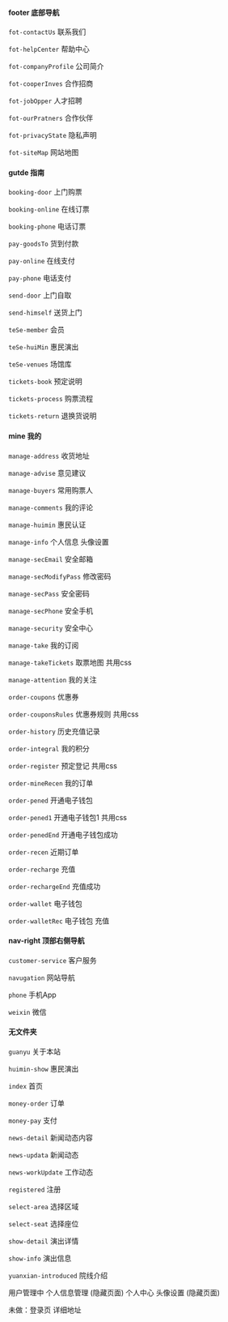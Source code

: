 #### footer 底部导航
`fot-contactUs`         联系我们

`fot-helpCenter`        帮助中心

`fot-companyProfile`    公司简介

`fot-cooperInves`       合作招商

`fot-jobOpper`          人才招聘

`fot-ourPratners`       合作伙伴

`fot-privacyState`      隐私声明

`fot-siteMap`           网站地图

#### gutde 指南
`booking-door`          上门购票

`booking-online`        在线订票

`booking-phone`         电话订票

`pay-goodsTo`           货到付款

`pay-online`            在线支付

`pay-phone`             电话支付

`send-door`             上门自取

`send-himself`          送货上门

`teSe-member`           会员

`teSe-huiMin`           惠民演出

`teSe-venues`           场馆库

`tickets-book`          预定说明

`tickets-process`       购票流程

`tickets-return`        退换货说明

#### mine 我的
`manage-address`        收货地址

`manage-advise`         意见建议

`manage-buyers`         常用购票人

`manage-comments`       我的评论

`manage-huimin`         惠民认证

`manage-info`           个人信息 头像设置

`manage-secEmail`       安全邮箱

`manage-secModifyPass`  修改密码

`manage-secPass`        安全密码

`manage-secPhone`       安全手机

`manage-security`       安全中心

`manage-take`           我的订阅

`manage-takeTickets`    取票地图    共用css

`manage-attention`      我的关注

`order-coupons`         优惠券

`order-couponsRules`    优惠券规则   共用css

`order-history`         历史充值记录

`order-integral`        我的积分

`order-register`        预定登记    共用css

`order-mineRecen`       我的订单

`order-pened`           开通电子钱包

`order-pened1`          开通电子钱包1  共用css

`order-penedEnd`        开通电子钱包成功

`order-recen`           近期订单

`order-recharge`        充值

`order-rechargeEnd`     充值成功

`order-wallet`          电子钱包

`order-walletRec`       电子钱包 充值


#### nav-right 顶部右侧导航
`customer-service`      客户服务

`navugation`            网站导航

`phone`                 手机App

`weixin`                微信

#### 无文件夹
`guanyu`                关于本站

`huimin-show`           惠民演出

`index`                 首页

`money-order`           订单

`money-pay`             支付

`news-detail`           新闻动态内容

`news-updata`           新闻动态

`news-workUpdate`       工作动态

`registered`            注册

`select-area`           选择区域

`select-seat`           选择座位

`show-detail`           演出详情

`show-info`             演出信息

`yuanxian-introduced`   院线介绍




用户管理中 个人信息管理  (隐藏页面)
个人中心  头像设置   (隐藏页面)





未做：登录页 详细地址